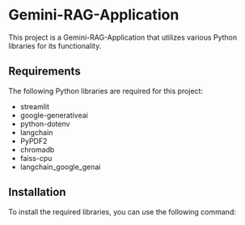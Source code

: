 # Gemini-RAG-Application

This project is a Gemini-RAG-Application that utilizes various Python libraries for its functionality.

## Requirements

The following Python libraries are required for this project:

- streamlit
- google-generativeai
- python-dotenv
- langchain
- PyPDF2
- chromadb
- faiss-cpu
- langchain_google_genai

## Installation

To install the required libraries, you can use the following command:

